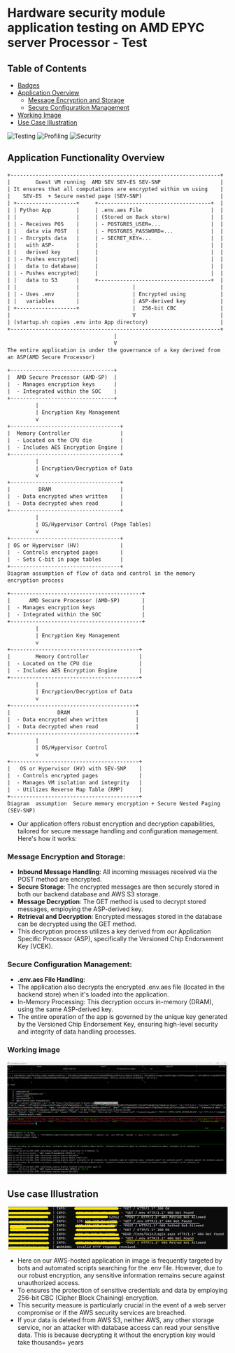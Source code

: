 # Hardware security module  application testing on AMD EPYC server Processor - Test
## Table of Contents
- [Badges](#badges)
- [Application Overview](#application-overview)
  - [Message Encryption and Storage](#message-encryption-and-storage)
  - [Secure Configuration Management](#secure-configuration-management)
- [Working Image](#working-image)
- [Use Case Illustration](#use-case-illustration)

![Testing](https://img.shields.io/badge/Testing-Workaround%20Done-green?logo=check-circle)
![Profiling](https://img.shields.io/badge/Profiling-Ongoing-yellow?logo=hourglass-half)
![Security](https://img.shields.io/badge/Security-In%20Progress-yellow?logo=shield-alt)


## Application Functionality Overview
```
+-------------------------------------------------------------------+  
|        Guest VM running  AMD SEV SEV-ES SEV-SNP                   |
| It ensures that all computations are encrypted within vm using    |
|    SEV-ES  + Secure nested page (SEV-SNP)                         |
| +-------------------+     +------------------------------------+  |   
| | Python App        |     | .env.aes File                      |  | 
| |                   |     | (Stored on Back store)             |  | 
| | - Receives POS    |     | - POSTGRES_USER=...                |  | 
| |   data via POST   |     | - POSTGRES_PASSWORD=...            |  |  
| | - Encrypts data   |     | - SECRET_KEY=...                   |  |   
| |   with ASP-       |     |                                    |  |  
| |   derived key     |     |                                    |  |  
| | - Pushes encrypted|     |                                    |  |  
| |   data to database|     |                                    |  |   
| | - Pushes encrypted|     |                                    |  | 
| |   data to S3      |     +------------------------------------+  |   
| |                   |                 |                           |   
| | - Uses .env       |                 | Encrypted using           |  
| |   variables       |                 | ASP-derived key           | 
| +-------------------+                 |  256-bit CBC              |  
|                                       V                           |  
| (startup.sh copies .env into App directory)                       | 
+-------------------------------------------------------------------+
                                  |
                                  V 
The entire application is under the governance of a key derived from an ASP(AMD Secure Processor)

```

```
+---------------------------------+
|  AMD Secure Processor (AMD-SP)  |
|  - Manages encryption keys      |
|  - Integrated within the SOC    |
+---------------------------------+
         |
         | Encryption Key Management
         v
+-----------------------------------+
|  Memory Controller                |
|  - Located on the CPU die         |
|  - Includes AES Encryption Engine |
+-----------------------------------+
         |
         | Encryption/Decryption of Data
         v
+-----------------------------------+
|         DRAM                      |
|  - Data encrypted when written    |
|  - Data decrypted when read       |
+-----------------------------------+
         |
         | OS/Hypervisor Control (Page Tables)
         v
+-----------------------------------+
| OS or Hypervisor (HV)             |
|  - Controls encrypted pages       |
|  - Sets C-bit in page tables      |
+-----------------------------------+
Diagram assumption of flow of data and control in the memory encryption process 
```

```
+------------------------------------------+
|      AMD Secure Processor (AMD-SP)       |
|  - Manages encryption keys               |
|  - Integrated within the SOC             |
+------------------------------------------+
         |
         | Encryption Key Management
         v
+-----------------------------------------+
|        Memory Controller                |
|  - Located on the CPU die               |
|  - Includes AES Encryption Engine       |
+-----------------------------------------+
         |
         | Encryption/Decryption of Data
         v
+----------------------------------------+
|               DRAM                     |
|  - Data encrypted when written         |
|  - Data decrypted when read            |
+----------------------------------------+
         |
         | OS/Hypervisor Control
         v
+-----------------------------------------+
|   OS or Hypervisor (HV) with SEV-SNP    |
|  - Controls encrypted pages             |
|  - Manages VM isolation and integrity   |
|  - Utilizes Reverse Map Table (RMP)     |
+-----------------------------------------+
Diagram  assumption  Secure memory encryption + Secure Nested Paging (SEV-SNP)
```
- Our application offers robust encryption and decryption capabilities, tailored for secure message handling and configuration management. Here's how it works:

### Message Encryption and Storage:

- **Inbound Message Handling**: All incoming messages received via the POST method are encrypted.
- **Secure Storage**: The encrypted messages are then securely stored in both our backend database and AWS S3 storage.
- **Message Decryption**: The GET method is used to decrypt stored messages, employing the ASP-derived key.
- **Retrieval and Decryption**: Encrypted messages stored in the database can be decrypted using the GET method.
- This decryption process utilizes a key derived from our Application Specific Processor (ASP), specifically the Versioned Chip Endorsement Key (VCEK).

  
### Secure Configuration Management:
- **.env.aes File Handling**: 
- The application also decrypts the encrypted .env.aes file (located in the backend store) when it's loaded into the application.
- In-Memory Processing: This decryption occurs in-memory (DRAM), using the same ASP-derived key.
- The entire operation of the app is governed by the unique key generated by the Versioned Chip Endorsement Key, ensuring high-level security and integrity of data handling processes.
### Working image
![Example Image](https://github.com/compute-labs/HSM-test/blob/a78d90fff4fad127f048661fe32c488f8be92f26/PoC.png)

## Use case  Illustration
![Security Log Example](https://github.com/compute-labs/HSM-test/blob/master/Bots%26ScriptAttacks.png)
- Here on our AWS-hosted application in image is frequently targeted by bots and automated scripts searching for the .env file. However, due to our robust encryption, any sensitive information remains secure against unauthorized access. 
- To ensures the protection of sensitive credentials and data by employing 256-bit CBC (Cipher Block Chaining) encryption.
- This security measure is particularly crucial in the event of a web server compromise or if the AWS security services are breached.
- If your data is deleted from AWS S3, neither AWS, any other storage service, nor an attacker with database access can read your sensitive data. This is because decrypting it without the encryption key would take thousands+  years 
